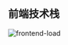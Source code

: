 ## 前端技术栈

![frontend-load](https://github.com/liuyuqin1991/polaris/blob/master/images/frontend-road.png)


